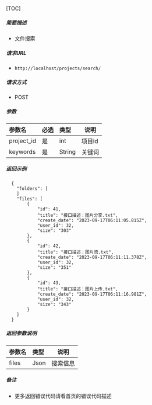 

[TOC]
    
##### 简要描述

- 文件搜索

##### 请求URL
- ` http://localhost/projects/search/ `
  
##### 请求方式
- POST 

##### 参数

| 参数名        |必选| 类型     | 说明  |
|:-----------|:---|:-------|-----|
| project_id |是  | int    | 项目id |
| keywords   |是  | String | 关键词 |

##### 返回示例 

``` 
  {
    "folders": [
    ]
    "files": [
        {
            "id": 41,
            "title": "接口描述：图片分享.txt",
            "create_date": "2023-09-17T06:11:05.815Z",
            "user_id": 32,
            "size": "303"
        },
        {
            "id": 42,
            "title": "接口描述：图片流.txt",
            "create_date": "2023-09-17T06:11:11.378Z",
            "user_id": 32,
            "size": "351"
        },
        {
            "id": 43,
            "title": "接口描述：图片上传.txt",
            "create_date": "2023-09-17T06:11:16.981Z",
            "user_id": 32,
            "size": "343"
        }
    ]
  }
```

##### 返回参数说明 

| 参数名   | 类型     | 说明   |
|:------|:-------|------|
| files | Json   | 搜索信息 |


##### 备注 

- 更多返回错误代码请看首页的错误代码描述




